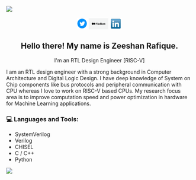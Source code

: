 ![](https://visitor-badge.glitch.me/badge?page_id=zeeshanrafique23.zeeshanrafique23)
<p align='center'>
<a href="https://twitter.com/zeeshanrafiq23"><img height="30" src="img/twitter.png"></a>
<a href="https://medium.com/@zrafique/"><img height="30" src="img/medium.png"></a>
<a href="https://www.linkedin.com/in/zeeshanrafique23/"><img height="30" src="img/linkedin.png"></a>
</p>

<h2 align="center">Hello there! My name is Zeeshan Rafique.</h2>
<p align="center">I'm an RTL Design Engineer [RISC-V]</p>

<p> I am an RTL design engineer with a strong background in Computer Architecture and Digital Logic Design. I have deep knowledge of System on Chip components like bus protocols and peripheral communication with CPU whereas I love to work on RISC-V based CPUs. My research focus area is to improve computation speed and power optimization in hardware for Machine Learning applications. </p>

### 💻 Languages and Tools: 
* SystemVerilog
* Verilog
* CHISEL
* C / C++
* Python

<img height="100" src="img/vlsi.gif">
  
<br />
  
